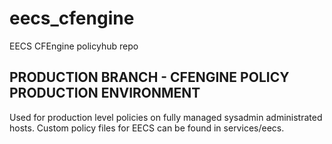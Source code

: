 # eecs_cfengine
EECS CFEngine policyhub repo

## PRODUCTION BRANCH - CFENGINE POLICY PRODUCTION ENVIRONMENT

Used for production level policies on fully managed sysadmin administrated hosts.
Custom policy files for EECS can be found in services/eecs.
